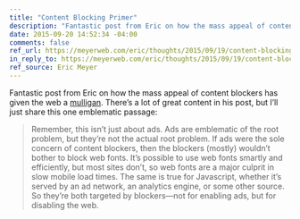 ```yaml
---
title: "Content Blocking Primer"
description: "Fantastic post from Eric on how the mass appeal of content blockers has given the web a mulligan."
date: 2015-09-20 14:52:34 -04:00
comments: false
ref_url: https://meyerweb.com/eric/thoughts/2015/09/19/content-blocking-primer/
in_reply_to: https://meyerweb.com/eric/thoughts/2015/09/19/content-blocking-primer/
ref_source: Eric Meyer
---
```


Fantastic post from Eric on how the mass appeal of content blockers has given the web a [mulligan](https://en.wikipedia.org/wiki/Mulligan_(games)). There’s a lot of great content in his post, but I’ll just share this one emblematic passage:

> Remember, this isn’t just about ads.  Ads are emblematic of the root problem, but they’re not the actual root problem. If ads were the sole concern of content blockers, then the blockers (mostly) wouldn’t bother to block web fonts.  It’s possible to use web fonts smartly and efficiently, but most sites don’t, so web fonts are a major culprit in slow mobile load times.  The same is true for Javascript, whether it’s served by an ad network, an analytics engine, or some other source.  So they’re both targeted by blockers—not for enabling ads, but for disabling the web.
